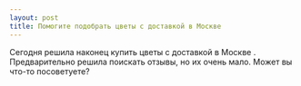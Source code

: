 ```yaml
---
layout: post 
title: Помогите подобрать цветы с доставкой в Москве ‌‌ 
--- 
```

Сегодня решила наконец купить цветы с доставкой в Москве ‌‌. Предварительно решила поискать отзывы, но их очень мало. Может вы что-то посоветуете?